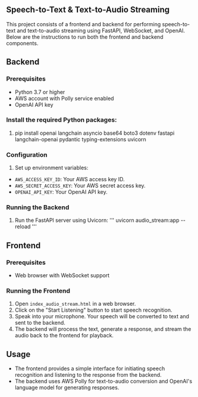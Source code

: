 ## Speech-to-Text & Text-to-Audio Streaming

This project consists of a frontend and backend for performing speech-to-text and text-to-audio streaming using FastAPI, WebSocket, and OpenAI. Below are the instructions to run both the frontend and backend components.

## Backend

### Prerequisites
- Python 3.7 or higher
- AWS account with Polly service enabled
- OpenAI API key

### Install the required Python packages:
1. pip install openai langchain asyncio base64 boto3 dotenv fastapi langchain-openai pydantic typing-extensions uvicorn


### Configuration
1. Set up environment variables:
- `AWS_ACCESS_KEY_ID`: Your AWS access key ID.
- `AWS_SECRET_ACCESS_KEY`: Your AWS secret access key.
- `OPENAI_API_KEY`: Your OpenAI API key.

### Running the Backend
1. Run the FastAPI server using Uvicorn:
'''
uvicorn audio_stream:app --reload
'''


## Frontend

### Prerequisites
- Web browser with WebSocket support

### Running the Frontend
1. Open `index_audio_stream.html` in a web browser.
2. Click on the "Start Listening" button to start speech recognition.
3. Speak into your microphone. Your speech will be converted to text and sent to the backend.
4. The backend will process the text, generate a response, and stream the audio back to the frontend for playback.

## Usage
- The frontend provides a simple interface for initiating speech recognition and listening to the response from the backend.
- The backend uses AWS Polly for text-to-audio conversion and OpenAI's language model for generating responses.

